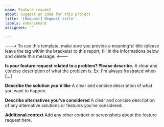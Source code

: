 ```yaml
---
name: Feature request
about: Suggest an idea for this project
title: '[Request] Request title'
labels: enhancement
assignees: ''

---
```


--->
To use this template, make sure you provide a meaningful title (please leave the tag within the brackets)
to this report, fill in the informations below and delete this message.
<---


**Is your feature request related to a problem? Please describe.**
A clear and concise description of what the problem is. Ex. I'm always frustrated when [...]

**Describe the solution you'd like**
A clear and concise description of what you want to happen.

**Describe alternatives you've considered**
A clear and concise description of any alternative solutions or features you've considered.

**Additional context**
Add any other context or screenshots about the feature request here.
